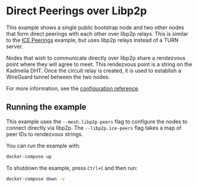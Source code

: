 # Direct Peerings over Libp2p

This example shows a single public bootstrap node and two other nodes that form direct peerings with each other over libp2p relays.
This is similar to the [ICE Peerings](../ice-peerings/) example, but uses libp2p relays instead of a TURN server.

Nodes that wish to communicate directly over libp2p share a rendezvous point where they will agree to meet.
This rendezvous point is a string on the Kadmelia DHT.
Once the circuit relay is created, it is used to establish a WireGuard tunnel between the two nodes.

For more information, see the [configuration reference](https://webmeshproj.github.io/documentation/configuration/).

## Running the example

This example uses the `--mesh.libp2p-peers` flag to configure the nodes to connect directly via libp2p.
The `--libp2p.ice-peers` flag takes a map of peer IDs to rendezvous strings.

You can run the example with:

```bash
docker-compose up
```

To shutdown the example, press `Ctrl+C` and then run:

```bash
docker-compose down -v
```
